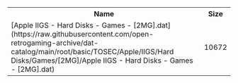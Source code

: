 <table>
<tr><th>Name</th><th>Size</th></tr>
<tr><td>
[Apple IIGS - Hard Disks - Games - [2MG].dat](https://raw.githubusercontent.com/open-retrogaming-archive/dat-catalog/main/root/basic/TOSEC/Apple/IIGS/Hard Disks/Games/[2MG]/Apple IIGS - Hard Disks - Games - [2MG].dat)
</td><td>10672</td></tr>
</table>
